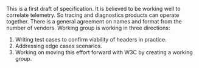 This is a first draft of specification. It is believed to be working well to correlate telemetry. So tracing and diagnostics products can operate together. There is a general agreement on names and format from the number of vendors. Working group is working in three directions:

1. Writing test cases to confirm viability of headers in practice.
2. Addressing edge cases scenarios.
3. Working on moving this effort forward with W3C by creating a working group.
